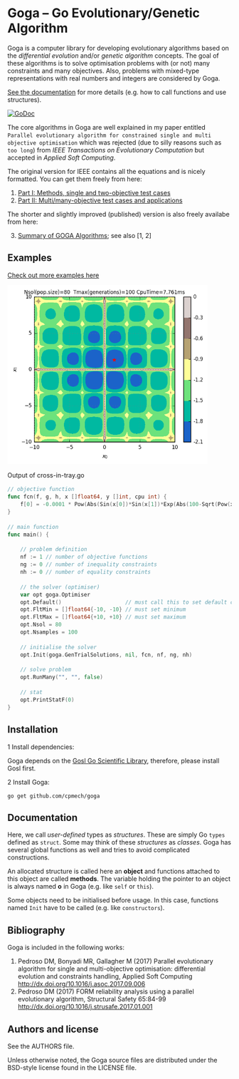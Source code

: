 # Goga &ndash; Go Evolutionary/Genetic Algorithm

Goga is a computer library for developing evolutionary algorithms based on the _differential
evolution_ and/or _genetic algorithm_ concepts. The goal of these algorithms is to solve
optimisation problems with (or not) many constraints and many objectives. Also, problems with
mixed-type representations with real numbers and integers are considered by Goga.

[See the documentation](https://godoc.org/github.com/cpmech/goga) for more details (e.g. how to call
functions and use structures).

[![GoDoc](https://godoc.org/github.com/cpmech/goga?status.svg)](https://godoc.org/github.com/cpmech/goga)

The core algorithms in Goga are well explained in my paper entitled `Parallel evolutionary algorithm for constrained single and multi objective optimisation` which was rejected (due to silly reasons such as `too long`) from _IEEE Transactions on Evolutionary Computation_ but accepted in _Applied Soft Computing_.

The original version for IEEE contains all the equations and is nicely formatted. You can get them freely from here:

1. [Part I: Methods, single and two-objective test cases](doc/goga-ieee-part1.pdf)
2. [Part II: Multi/many-objective test cases and applications](doc/goga-ieee-part2.pdf)

The shorter and slightly improved (published) version is also freely availabe from here:

3. [Summary of GOGA Algorithms](doc/goga.pdf); see also [1, 2]

## Examples

[Check out more examples here](https://github.com/cpmech/goga/blob/master/examples/README.md)

<div id="container">
<p><img src="examples/simple/figs/cross-in-tray.png" width="450"></p>
Output of cross-in-tray.go
</div>

```go
// objective function
func fcn(f, g, h, x []float64, y []int, cpu int) {
	f[0] = -0.0001 * Pow(Abs(Sin(x[0])*Sin(x[1])*Exp(Abs(100-Sqrt(Pow(x[0], 2)+Pow(x[1], 2))/Pi)))+1, 0.1)
}

// main function
func main() {

	// problem definition
	nf := 1 // number of objective functions
	ng := 0 // number of inequality constraints
	nh := 0 // number of equality constraints

	// the solver (optimiser)
	var opt goga.Optimiser
	opt.Default()                    // must call this to set default constants
	opt.FltMin = []float64{-10, -10} // must set minimum
	opt.FltMax = []float64{+10, +10} // must set maximum
	opt.Nsol = 80
	opt.Nsamples = 100

	// initialise the solver
	opt.Init(goga.GenTrialSolutions, nil, fcn, nf, ng, nh)

	// solve problem
	opt.RunMany("", "", false)

	// stat
	opt.PrintStatF(0)
}
```

## Installation

1 Install dependencies:

Goga depends on the [Gosl Go Scientific Library](https://github.com/cpmech/gosl), therefore, please
install Gosl first.

2 Install Goga:

```
go get github.com/cpmech/goga
```

## Documentation

Here, we call _user-defined_ types as _structures_. These are simply Go `types` defined as `struct`.
Some may think of these _structures_ as _classes_. Goga has several global functions as well and
tries to avoid complicated constructions.

An allocated structure is called here an **object** and functions attached to this object are called
**methods**. The variable holding the pointer to an object is always named **o** in Goga (e.g.
like `self` or `this`).

Some objects need to be initialised before usage. In this case, functions named `Init` have to be
called (e.g. like `constructors`).

## Bibliography

Goga is included in the following works:

1. Pedroso DM, Bonyadi MR, Gallagher M (2017) Parallel evolutionary algorithm for single and multi-objective optimisation: differential evolution and constraints handling, Applied Soft Computing http://dx.doi.org/10.1016/j.asoc.2017.09.006
2. Pedroso DM (2017) FORM reliability analysis using a parallel evolutionary algorithm, Structural Safety 65:84-99 http://dx.doi.org/10.1016/j.strusafe.2017.01.001

## Authors and license

See the AUTHORS file.

Unless otherwise noted, the Goga source files are distributed under the BSD-style license found in the LICENSE file.
